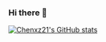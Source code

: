 ### Hi there 👋

<!--
**chenxz21/chenxz21** is a ✨ _special_ ✨ repository because its `README.md` (this file) appears on your GitHub profile.

Here are some ideas to get you started:

- 🌱 I’m currently learning ...
-->
[![Chenxz21's GitHub stats](https://readme-stats-wheat.vercel.app/api?username=chenxz21)](https://github.com/anuraghazra/github-readme-stats)
